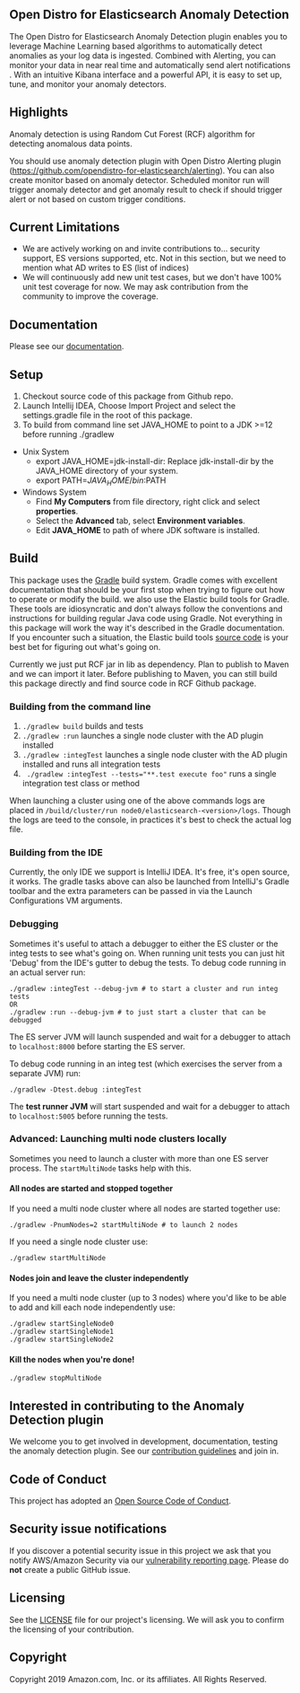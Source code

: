 ## Open Distro for Elasticsearch Anomaly Detection

The Open Distro for Elasticsearch Anomaly Detection plugin enables you to leverage Machine Learning based algorithms to automatically detect anomalies as your log data is ingested. Combined with Alerting, you can monitor your data in near real time and automatically send alert notifications . With an intuitive Kibana interface and a powerful API, it is easy to set up, tune, and monitor your anomaly detectors.

## Highlights

Anomaly detection is using Random Cut Forest (RCF) algorithm for detecting anomalous data points.

You should use anomaly detection plugin with Open Distro Alerting plugin (https://github.com/opendistro-for-elasticsearch/alerting). You can also create monitor based on anomaly detector. Scheduled monitor run will trigger anomaly detector and get anomaly result to check if should trigger alert or not based on custom trigger conditions.
  
## Current Limitations
* We are actively working on and invite contributions to... security support, ES versions supported, etc. Not in this section, but we need to mention what AD writes to ES (list of indices)
* We will continuously add new unit test cases, but we don't have 100% unit test coverage for now. We may ask contribution from the community to improve the coverage.

## Documentation

Please see our [documentation](https://opendistro.github.io/for-elasticsearch-docs/).
  
## Setup

1. Checkout source code of this package from Github repo.
1. Launch Intellij IDEA, Choose Import Project and select the settings.gradle file in the root of this package.
1. To build from command line set JAVA_HOME to point to a JDK >=12 before running ./gradlew

  * Unix System
    * export JAVA_HOME=jdk-install-dir: Replace jdk-install-dir by the JAVA_HOME directory of your system.
    * export PATH=$JAVA_HOME/bin:$PATH
  * Windows System
    * Find **My Computers** from file directory, right click and select **properties**.
    * Select the **Advanced** tab, select **Environment variables**.
    * Edit **JAVA_HOME** to path of where JDK software is installed.


## Build

This package uses the [Gradle](https://docs.gradle.org/current/userguide/userguide.html) build system. Gradle comes with excellent documentation that should be your first stop when trying to figure out how to operate or modify the build. we also use the Elastic build tools for Gradle. These tools are idiosyncratic and don't always follow the conventions and instructions for building regular Java code using Gradle. Not everything in this package will work the way it's described in the Gradle documentation. If you encounter such a situation, the Elastic build tools [source code](https://github.com/elastic/elasticsearch/tree/master/buildSrc/src/main/groovy/org/elasticsearch/gradle) is your best bet for figuring out what's going on.

Currently we just put RCF jar in lib as dependency. Plan to publish to Maven and we can import it later. Before publishing to Maven, you can still build this package directly and find source code in RCF Github package.

### Building from the command line

1. `./gradlew build` builds and tests
1. `./gradlew :run` launches a single node cluster with the AD plugin installed
1. `./gradlew :integTest` launches a single node cluster with the AD plugin installed and runs all integration tests
1. ` ./gradlew :integTest --tests="**.test execute foo"` runs a single integration test class or method

When launching a cluster using one of the above commands logs are placed in `/build/cluster/run node0/elasticsearch-<version>/logs`. Though the logs are teed to the console, in practices it's best to check the actual log file.

### Building from the IDE

Currently, the only IDE we support is IntelliJ IDEA.  It's free, it's open source, it works. The gradle tasks above can also be launched from IntelliJ's Gradle toolbar and the extra parameters can be passed in via the Launch Configurations VM arguments. 

### Debugging

Sometimes it's useful to attach a debugger to either the ES cluster or the integ tests to see what's going on. When running unit tests you can just hit 'Debug' from the IDE's gutter to debug the tests.  To debug code running in an actual server run:

```
./gradlew :integTest --debug-jvm # to start a cluster and run integ tests
OR
./gradlew :run --debug-jvm # to just start a cluster that can be debugged
```

The ES server JVM will launch suspended and wait for a debugger to attach to `localhost:8000` before starting the ES server.

To debug code running in an integ test (which exercises the server from a separate JVM) run:

```
./gradlew -Dtest.debug :integTest 
```

The **test runner JVM** will start suspended and wait for a debugger to attach to `localhost:5005` before running the tests.

### Advanced: Launching multi node clusters locally

Sometimes you need to launch a cluster with more than one ES server process. The `startMultiNode` tasks help with this.

#### All nodes are started and stopped together

If you need a multi node cluster where all nodes are started together use: 

```
./gradlew -PnumNodes=2 startMultiNode # to launch 2 nodes

```

If you need a single node cluster use:

```
./gradlew startMultiNode 

```

#### Nodes join and leave the cluster independently

If you need a multi node cluster (up to 3 nodes) where you'd like to be able to add and kill each node independently use:

```
./gradlew startSingleNode0
./gradlew startSingleNode1
./gradlew startSingleNode2
```

#### Kill the nodes when you're done!

```
./gradlew stopMultiNode
```

## Interested in contributing to the Anomaly Detection plugin

We welcome you to get involved in development, documentation, testing the anomaly detection plugin. See our [contribution guidelines](https://opendistro.github.io/for-elasticsearch/blob/development/CONTRIBUTING.md) and join in.

## Code of Conduct

This project has adopted an [Open Source Code of Conduct](https://opendistro.github.io/for-elasticsearch/codeofconduct.html).


## Security issue notifications

If you discover a potential security issue in this project we ask that you notify AWS/Amazon Security via our [vulnerability reporting page](http://aws.amazon.com/security/vulnerability-reporting/). Please do **not** create a public GitHub issue.


## Licensing

See the [LICENSE](./LICENSE.txt) file for our project's licensing. We will ask you to confirm the licensing of your contribution.


## Copyright

Copyright 2019 Amazon.com, Inc. or its affiliates. All Rights Reserved.
